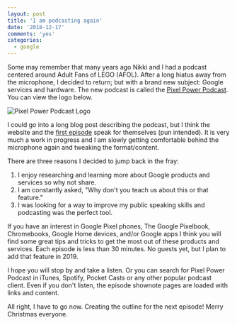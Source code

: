 ```yaml
---
layout: post
title: 'I am podcasting again'
date: '2018-12-17'
comments: 'yes'
categories:
  - google
---
```


Some may remember that many years ago Nikki and I had a podcast centered around Adult Fans of LEGO (AFOL). After a long hiatus away from the microphone, I decided to return; but with a brand new subject: Google services and hardware. The new podcast is called the [Pixel Power Podcast][1]. You can view the logo below.

![][image-1]

I could go into a long blog post describing the podcast, but I think the website and the [first episode][2] speak for themselves (pun intended). It is very much a work in progress and I am slowly getting comfortable behind the microphone again and tweaking the format/content.

There are three reasons I decided to jump back in the fray:

1. I enjoy researching and learning more about Google products and services so why not share.
2. I am constantly asked, "Why don't you teach us about this or that feature."
3. I was looking for a way to improve my public speaking skills and podcasting was the perfect tool.

If you have an interest in Google Pixel phones, The Google Pixelbook, Chromebooks, Google Home devices, and/or Google apps I think you will find some great tips and tricks to get the most out of these products and services. Each episode is less than 30 minutes. No guests yet, but I plan to add that feature in 2019.

I hope you will stop by and take a listen. Or you can search for Pixel Power Podcast in iTunes, Spotify, Pocket Casts or any other popular podcast client. Even if you don't listen, the episode shownote pages are loaded with links and content.

All right, I have to go now. Creating the outline for the next episode! Merry Christmas everyone.

[1]:	http://www.pixelpowerpodcast.com
[2]:	http://www.pixelpowerpodcast.com/episodes/0001

[image-1]:	http://www.stevencombs.com/images/ppp/550x550-ppp-logo.png "Pixel Power Podcast Logo"